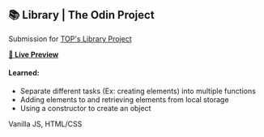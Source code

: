 ## 📚 Library | The Odin Project

Submission for [TOP's Library Project](https://www.theodinproject.com/lessons/node-path-javascript-library)

**[🔗 Live Preview](https://silly-cajeta-fe2b5a.netlify.app/)**

#### Learned:

- Separate different tasks (Ex: creating elements) into multiple functions
- Adding elements to and retrieving elements from local storage
- Using a constructor to create an object

Vanilla JS, HTML/CSS
